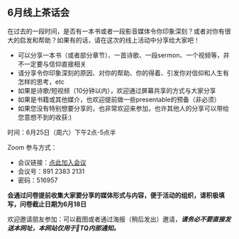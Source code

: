 ## 6月线上茶话会

在过去的一段时间，是否有一本书或者一段影音媒体令你印象深刻？或者对你有很大的启发和帮助？如果有的话，请在这次的线上活动中分享给大家吧！
- 可以分享一本书（或者部分章节）、一首诗歌、一段sermon、一个视频等，并不一定要与信仰直接相关
- 请分享令你印象深刻的原因、对你的帮助、你的得着、引发你对信仰和人生有怎样的思考，etc
- 如果是诗歌/短视频（10分钟以内），欢迎通过屏幕共享的方式与大家分享
- 如果是书籍或其他媒介，也欢迎提前做一些presentable的预备（非必须）
- 如果您没有特别想要分享的，也非常欢迎来参加，也许其他人的分享可以带给您意想不到的收获:)

时间：6月25日（周六）下午2点-5点半

Zoom 参与方式：
  - 会议链接：[点此加入会议](https://us02web.zoom.us/j/89123832131?pwd=a3lCOU5zSENLV0VWbDNBeURWa0pkZz09)
  - 会议号：891 2383 2131
  - 密码：516957

**会通过问卷提前收集大家要分享的媒体形式与内容，便于活动的组织，请积极填写，问卷截止日期为6月18日** 

欢迎邀请朋友参加：可以截图或者通过海报（稍后发出）邀请，***请务必不要直接发送本网址，本网站仅用于🐢TQ内部通知。***


